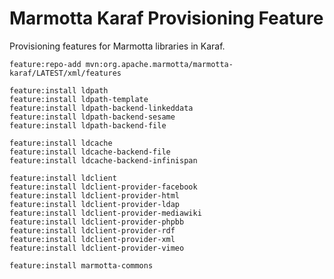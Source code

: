 # Marmotta Karaf Provisioning Feature

Provisioning features for Marmotta libraries in Karaf.

    feature:repo-add mvn:org.apache.marmotta/marmotta-karaf/LATEST/xml/features

    feature:install ldpath
    feature:install ldpath-template
    feature:install ldpath-backend-linkeddata
    feature:install ldpath-backend-sesame
    feature:install ldpath-backend-file

    feature:install ldcache
    feature:install ldcache-backend-file
    feature:install ldcache-backend-infinispan

    feature:install ldclient
    feature:install ldclient-provider-facebook
    feature:install ldclient-provider-html
    feature:install ldclient-provider-ldap
    feature:install ldclient-provider-mediawiki
    feature:install ldclient-provider-phpbb
    feature:install ldclient-provider-rdf
    feature:install ldclient-provider-xml
    feature:install ldclient-provider-vimeo

    feature:install marmotta-commons
